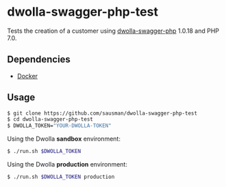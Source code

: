 # dwolla-swagger-php-test

Tests the creation of a customer using [dwolla-swagger-php](https://github.com/Dwolla/dwolla-swagger-php) 1.0.18 and PHP 7.0.

## Dependencies

- [Docker](https://www.docker.com/products/docker-desktop)

## Usage

```bash
$ git clone https://github.com/sausman/dwolla-swagger-php-test
$ cd dwolla-swagger-php-test
$ DWOLLA_TOKEN="YOUR-DWOLLA-TOKEN"
```

Using the Dwolla **sandbox** environment:

```bash
$ ./run.sh $DWOLLA_TOKEN
```

Using the Dwolla **production** environment:

```bash
$ ./run.sh $DWOLLA_TOKEN production
```
